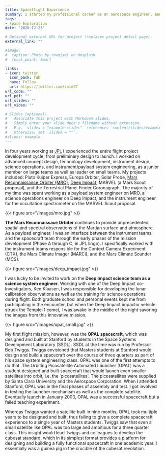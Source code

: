 ```yaml
---
title: Spaceflight Experience
summary: I started my professional career as an aerospace engineer, and I gained spaceflight experience starting at Stanford when I was working on my Masters degree. I have been lucky enough to work on a number of great projects despite a very short career as purely an engineer. Now as a planetary scientist, I continue to work to be involved in planetary missions.
tags:
- Space Exploration
date: "2020-12-23"

# Optional external URL for project (replaces project detail page).
external_link: ""

#image:
#  caption: Photo by rawpixel on Unsplash
#  focal_point: Smart

links:
- icon: twitter
  icon_pack: fab
  name: Follow
  url: https://twitter.com/soto97
url_code: ""
url_pdf: ""
url_slides: ""
url_video: ""

# Slides (optional).
#   Associate this project with Markdown slides.
#   Simply enter your slide deck's filename without extension.
#   E.g. `slides = "example-slides"` references `content/slides/example-slides.md`.
#   Otherwise, set `slides = ""`.
#slides: example
---
```


In four years working at [JPL](http://www.jpl.nasa.gov) I experienced the entire flight project development cycle, from preliminary design to launch.  I worked on advanced concept design, technology development, instrument design, science operations, and instrument/payload system engineering, as a junior member on large teams as well as leader on small teams. My projects included: Pluto Kuiper Express, Europa Orbiter, Solar Probe, [Mars Reconnaissance Orbiter (MRO)](http://mars.jpl.nasa.gov/mro), [Deep Impact](http://solarsystem.nasa.gov/deepimpact/index.cfm), MARVEL (a Mars Scout proposal), and the Terrestrial Planet Finder Coronagraph. The majority of my time was spent working as a payload system engineer on MRO, a science operations engineer on Deep Impact, and the instrument engineer for the occultation spectrometer on the MARVEL Scout proposal.

{{< figure src="/images/mro.jpg" >}}

**The Mars Reconnaissace Orbiter** continues to provide unprecedented spatial and spectral observations of the Martian surface and atmosphere. As a payload engineer, I was an interface between the instrument teams and the spacecraft team through the early phases of the mission development (Phase A through C, in JPL lingo). I specifically worked with the instrument teams responsible for the Context Camera Experiment (CTX), the Mars Climate Imager (MARCI), and the Mars Climate Sounder (MCS).

{{< figure src="/images/deep_impact.jpg" >}}

I was lucky to be invited to work on the **Deep Impact science team as a science system engineer**. Working with one of the Deep Impact co-Investigators, Ken Klaasen, I was responsible for developing the lunar calibration observations as well as the training for science operations during flight. Both graduate school and personal events kept me from participating in the encounter, but when the Deep Impact impactor vehicle struck the Temple-1 comet, I was awake in the middle of the night savoring the images from this innovative mission. 

{{< figure src="/images/opal_small.jpg" >}}

My first flight mission, however, was the **OPAL spacecraft**, which was designed and built at Stanford by students in the Space Systems Development Laboratory (SSDL). SSDL at the time was run by Professor Bob Twiggs. Twiggs envisioned that Masters students at Stanford would design and build a spacecraft over the course of three quarters as part of his space system engineering class. OPAL was one of the first attempts to do that. The Orbiting Picosatellite Automated Launcher  (OPAL) was a student designed and built spacecraft that would launch even smaller satellites into orbit, i.e. the 'picosatellites'. The picosatellites were supplied by Santa Clara University and the Aerospace Corporation. When I attended Stanford, OPAL was in the final phases of assembly and test. I got involved in testing the launcher mechanism as well as the complete satellite. Eventually launch in January 2000, OPAL was a successful spacecraft but a failed teaching experiment. 

Whereas Twiggs wanted a satellite built in nine months, OPAL took multiple years to be designed and built, thus failing to give a complete spacecraft experience to a single year of Masters students. Twiggs saw that even a small satellite like OPAL was too large and ambitious for a three quarter class. This insight would lead Twiggs and colleagues to develop the [cubesat standard](http://www.cubesat.org/), which in its simplest format provides a platform for designing and building a fully functional spacecraft in one academic year. I essentially was a guinea pig in the crucible of the cubesat revolution.

